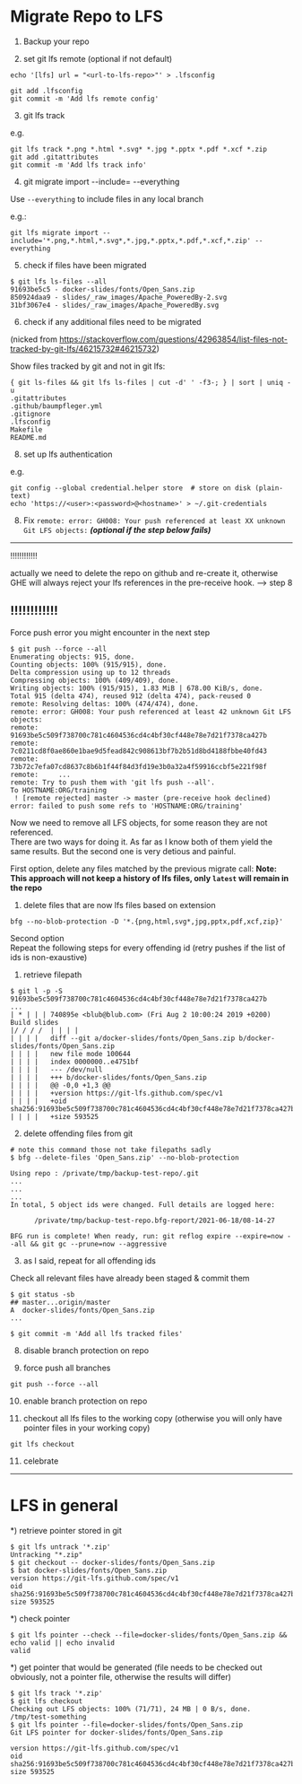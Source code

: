 # Migrate Repo to LFS

1) Backup your repo

2) set git lfs remote (optional if not default)

```
echo '[lfs] url = "<url-to-lfs-repo>"' > .lfsconfig

git add .lfsconfig
git commit -m 'Add lfs remote config'
```


3) git lfs track <files>

e.g.
```
git lfs track *.png *.html *.svg* *.jpg *.pptx *.pdf *.xcf *.zip
git add .gitattributes
git commit -m 'Add lfs track info'
```

4) git migrate import --include=<files> --everything

Use `--everything` to include files in any local branch

e.g.:

```
git lfs migrate import --include='*.png,*.html,*.svg*,*.jpg,*.pptx,*.pdf,*.xcf,*.zip' --everything
```

5) check if files have been migrated

```
$ git lfs ls-files --all
91693be5c5 - docker-slides/fonts/Open_Sans.zip
850924daa9 - slides/_raw_images/Apache_PoweredBy-2.svg
31bf3067e4 - slides/_raw_images/Apache_PoweredBy.svg
```

6) check if any additional files need to be migrated

(nicked from https://stackoverflow.com/questions/42963854/list-files-not-tracked-by-git-lfs/46215732#46215732)

Show files tracked by git and not in git lfs:

```
{ git ls-files && git lfs ls-files | cut -d' ' -f3-; } | sort | uniq -u
.gitattributes
.github/baumpfleger.yml
.gitignore
.lfsconfig
Makefile
README.md
```


8) set up lfs authentication

e.g. 

```
git config --global credential.helper store  # store on disk (plain-text)
echo 'https://<user>:<password>@<hostname>' > ~/.git-credentials
```


8) Fix `remote: error: GH008: Your push referenced at least XX unknown Git LFS objects:`
***(optional if the step below fails)***


------------
!!!!!!!!!!!!

actually we need to delete the repo on github and re-create it, otherwise GHE will always reject your lfs references in the pre-receive hook. --> step 8

!!!!!!!!!!!!
--------------

Force push error you might encounter in the next step
```
$ git push --force --all
Enumerating objects: 915, done.
Counting objects: 100% (915/915), done.
Delta compression using up to 12 threads
Compressing objects: 100% (409/409), done.
Writing objects: 100% (915/915), 1.83 MiB | 678.00 KiB/s, done.
Total 915 (delta 474), reused 912 (delta 474), pack-reused 0
remote: Resolving deltas: 100% (474/474), done.
remote: error: GH008: Your push referenced at least 42 unknown Git LFS objects:
remote:     91693be5c509f738700c781c4604536cd4c4bf30cf448e78e7d21f7378ca427b
remote:     7c0211cd8f0ae860e1bae9d5fead842c908613bf7b2b51d8bd4188fbbe40fd43
remote:     73b72c7efa07cd8637c8b6b1f44f84d3fd19e3b0a32a4f59916ccbf5e221f98f
remote:     ...
remote: Try to push them with 'git lfs push --all'.
To HOSTNAME:ORG/training
 ! [remote rejected] master -> master (pre-receive hook declined)
error: failed to push some refs to 'HOSTNAME:ORG/training'
```

Now we need to remove all LFS objects, for some reason they are not referenced.  
There are two ways for doing it. As far as I know both of them yield the same results. But the second one is very detious and painful.

First option, delete any files matched by the previous migrate call:
  **Note: This approach will not keep a history of lfs files, only `latest` will remain in the repo**

  1) delete files that are now lfs files based on extension
  ```
  bfg --no-blob-protection -D '*.{png,html,svg*,jpg,pptx,pdf,xcf,zip}'
  ```

Second option  
Repeat the following steps for every offending id (retry pushes if the list of ids is non-exaustive)
  1) retrieve filepath
  ```
  $ git l -p -S 91693be5c509f738700c781c4604536cd4c4bf30cf448e78e7d21f7378ca427b
  ...
  | * | | | 740895e <blub@blub.com> (Fri Aug 2 10:00:24 2019 +0200) Build slides
  |/ / / /  | | | |
  | | | |   diff --git a/docker-slides/fonts/Open_Sans.zip b/docker-slides/fonts/Open_Sans.zip
  | | | |   new file mode 100644
  | | | |   index 0000000..e4751bf
  | | | |   --- /dev/null
  | | | |   +++ b/docker-slides/fonts/Open_Sans.zip
  | | | |   @@ -0,0 +1,3 @@
  | | | |   +version https://git-lfs.github.com/spec/v1
  | | | |   +oid sha256:91693be5c509f738700c781c4604536cd4c4bf30cf448e78e7d21f7378ca427b
  | | | |   +size 593525

  ```
  
  2) delete offending files from git

  ```
  # note this command those not take filepaths sadly
  $ bfg --delete-files 'Open_Sans.zip' --no-blob-protection
  
  Using repo : /private/tmp/backup-test-repo/.git
  ...
  ...
  ...
  In total, 5 object ids were changed. Full details are logged here:

        /private/tmp/backup-test-repo.bfg-report/2021-06-18/08-14-27

BFG run is complete! When ready, run: git reflog expire --expire=now --all && git gc --prune=now --aggressive
  ```

  3) as I said, repeat for all offending ids


Check all relevant files have already been staged &
commit them

```
$ git status -sb
## master...origin/master
A  docker-slides/fonts/Open_Sans.zip
...

$ git commit -m 'Add all lfs tracked files'
```

8) disable branch protection on repo

9) force push all branches

```
git push --force --all

```

10) enable branch protection on repo


7) checkout all lfs files to the working copy (otherwise you will only have pointer files in your working copy)

```
git lfs checkout
```

11) celebrate

----------

# LFS in general

*) retrieve pointer stored in git

```
$ git lfs untrack '*.zip'
Untracking "*.zip"
$ git checkout -- docker-slides/fonts/Open_Sans.zip
$ bat docker-slides/fonts/Open_Sans.zip
version https://git-lfs.github.com/spec/v1
oid sha256:91693be5c509f738700c781c4604536cd4c4bf30cf448e78e7d21f7378ca427b
size 593525
```

*) check pointer

```
$ git lfs pointer --check --file=docker-slides/fonts/Open_Sans.zip && echo valid || echo invalid
valid
```

*) get pointer that would be generated (file needs to be checked out obviously, not a pointer file, otherwise the results will differ)

```
$ git lfs track '*.zip'
$ git lfs checkout
Checking out LFS objects: 100% (71/71), 24 MB | 0 B/s, done.
/tmp/test-something
$ git lfs pointer --file=docker-slides/fonts/Open_Sans.zip
Git LFS pointer for docker-slides/fonts/Open_Sans.zip

version https://git-lfs.github.com/spec/v1
oid sha256:91693be5c509f738700c781c4604536cd4c4bf30cf448e78e7d21f7378ca427b
size 593525
```

